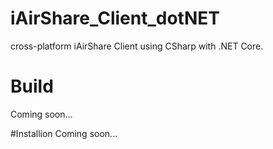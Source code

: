 # iAirShare_Client_dotNET
cross-platform iAirShare Client using CSharp with .NET Core.

# Build
Coming soon...  

#Installion
Coming soon...  
